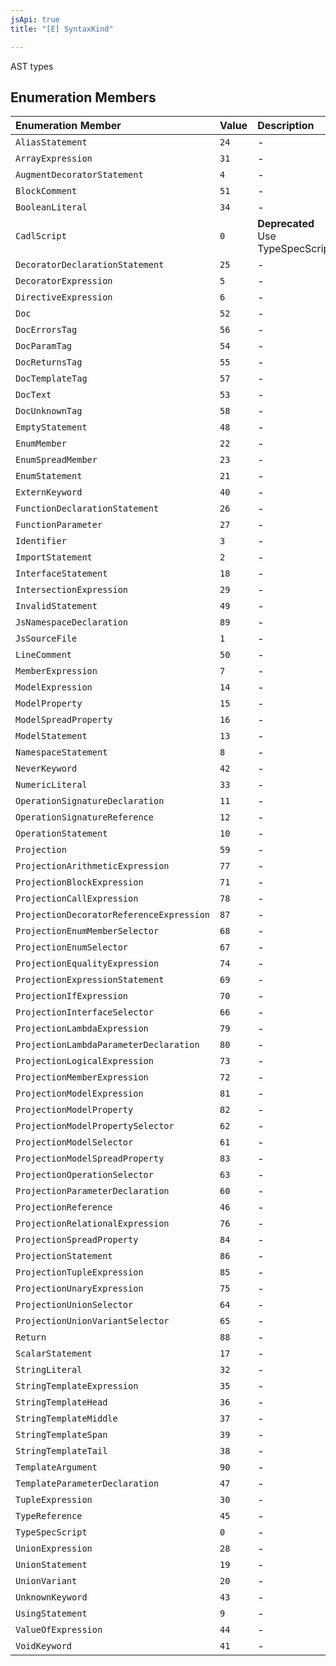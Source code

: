 ```yaml
---
jsApi: true
title: "[E] SyntaxKind"

---
```

AST types

## Enumeration Members

| Enumeration Member | Value | Description |
| :------ | :------ | :------ |
| `AliasStatement` | `24` | - |
| `ArrayExpression` | `31` | - |
| `AugmentDecoratorStatement` | `4` | - |
| `BlockComment` | `51` | - |
| `BooleanLiteral` | `34` | - |
| `CadlScript` | `0` | **Deprecated**<br />Use TypeSpecScript |
| `DecoratorDeclarationStatement` | `25` | - |
| `DecoratorExpression` | `5` | - |
| `DirectiveExpression` | `6` | - |
| `Doc` | `52` | - |
| `DocErrorsTag` | `56` | - |
| `DocParamTag` | `54` | - |
| `DocReturnsTag` | `55` | - |
| `DocTemplateTag` | `57` | - |
| `DocText` | `53` | - |
| `DocUnknownTag` | `58` | - |
| `EmptyStatement` | `48` | - |
| `EnumMember` | `22` | - |
| `EnumSpreadMember` | `23` | - |
| `EnumStatement` | `21` | - |
| `ExternKeyword` | `40` | - |
| `FunctionDeclarationStatement` | `26` | - |
| `FunctionParameter` | `27` | - |
| `Identifier` | `3` | - |
| `ImportStatement` | `2` | - |
| `InterfaceStatement` | `18` | - |
| `IntersectionExpression` | `29` | - |
| `InvalidStatement` | `49` | - |
| `JsNamespaceDeclaration` | `89` | - |
| `JsSourceFile` | `1` | - |
| `LineComment` | `50` | - |
| `MemberExpression` | `7` | - |
| `ModelExpression` | `14` | - |
| `ModelProperty` | `15` | - |
| `ModelSpreadProperty` | `16` | - |
| `ModelStatement` | `13` | - |
| `NamespaceStatement` | `8` | - |
| `NeverKeyword` | `42` | - |
| `NumericLiteral` | `33` | - |
| `OperationSignatureDeclaration` | `11` | - |
| `OperationSignatureReference` | `12` | - |
| `OperationStatement` | `10` | - |
| `Projection` | `59` | - |
| `ProjectionArithmeticExpression` | `77` | - |
| `ProjectionBlockExpression` | `71` | - |
| `ProjectionCallExpression` | `78` | - |
| `ProjectionDecoratorReferenceExpression` | `87` | - |
| `ProjectionEnumMemberSelector` | `68` | - |
| `ProjectionEnumSelector` | `67` | - |
| `ProjectionEqualityExpression` | `74` | - |
| `ProjectionExpressionStatement` | `69` | - |
| `ProjectionIfExpression` | `70` | - |
| `ProjectionInterfaceSelector` | `66` | - |
| `ProjectionLambdaExpression` | `79` | - |
| `ProjectionLambdaParameterDeclaration` | `80` | - |
| `ProjectionLogicalExpression` | `73` | - |
| `ProjectionMemberExpression` | `72` | - |
| `ProjectionModelExpression` | `81` | - |
| `ProjectionModelProperty` | `82` | - |
| `ProjectionModelPropertySelector` | `62` | - |
| `ProjectionModelSelector` | `61` | - |
| `ProjectionModelSpreadProperty` | `83` | - |
| `ProjectionOperationSelector` | `63` | - |
| `ProjectionParameterDeclaration` | `60` | - |
| `ProjectionReference` | `46` | - |
| `ProjectionRelationalExpression` | `76` | - |
| `ProjectionSpreadProperty` | `84` | - |
| `ProjectionStatement` | `86` | - |
| `ProjectionTupleExpression` | `85` | - |
| `ProjectionUnaryExpression` | `75` | - |
| `ProjectionUnionSelector` | `64` | - |
| `ProjectionUnionVariantSelector` | `65` | - |
| `Return` | `88` | - |
| `ScalarStatement` | `17` | - |
| `StringLiteral` | `32` | - |
| `StringTemplateExpression` | `35` | - |
| `StringTemplateHead` | `36` | - |
| `StringTemplateMiddle` | `37` | - |
| `StringTemplateSpan` | `39` | - |
| `StringTemplateTail` | `38` | - |
| `TemplateArgument` | `90` | - |
| `TemplateParameterDeclaration` | `47` | - |
| `TupleExpression` | `30` | - |
| `TypeReference` | `45` | - |
| `TypeSpecScript` | `0` | - |
| `UnionExpression` | `28` | - |
| `UnionStatement` | `19` | - |
| `UnionVariant` | `20` | - |
| `UnknownKeyword` | `43` | - |
| `UsingStatement` | `9` | - |
| `ValueOfExpression` | `44` | - |
| `VoidKeyword` | `41` | - |
